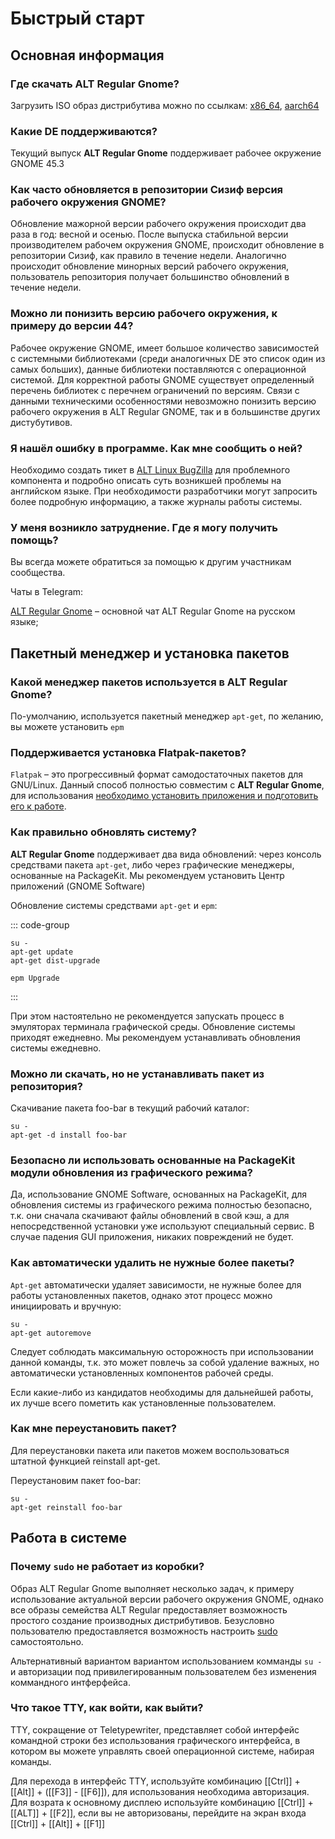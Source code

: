 # Быстрый старт

## Основная информация

### Где скачать ALT Regular Gnome?

Загрузить ISO образ дистрибутива можно по ссылкам: [x86_64](https://mirror.yandex.ru/altlinux-nightly/tested/regular-gnome-latest-x86_64.iso), [aarch64](http://nightly.altlinux.org/sisyphus-aarch64/tested/regular-gnome-latest-aarch64.iso) 

### Какие DE поддерживаются?

Текущий выпуск **ALT Regular Gnome** поддерживает рабочее окружение GNOME 45.3

### Как часто обновляется в репозитории Сизиф версия рабочего окружения GNOME?

Обновление мажорной версии рабочего окружения происходит два раза в год: весной и осенью. После выпуска стабильной версии производителем рабочем окружения GNOME, происходит обновление в репозитории Сизиф, как правило в течение недели. Аналогично происходит обновление минорных версий рабочего окружения, пользователь репозитория получает большинство обновлений в течение недели.

### Можно ли понизить версию рабочего окружения, к примеру до версии 44?

Рабочее окружение GNOME, имеет большое количество зависимостей с системными библиотеками (среди аналогичных DE это список один из самых больших), данные библиотеки поставляются с операционной системой. Для корректной работы GNOME существует определенный перечень библиотек с перечнем ограничений по версиям. Связи с данными техническими особенностями невозможно понизить версию рабочего окружения в ALT Regular GNOME, так и в большинстве других дистубутивов. 

### Я нашёл ошибку в программе. Как мне сообщить о ней?

Необходимо создать тикет в [ALT Linux BugZilla](https://bugzilla.altlinux.org) для проблемного компонента и подробно описать суть возникшей проблемы на английском языке.
При необходимости разработчики могут запросить более подробную информацию, а также журналы работы системы.

### У меня возникло затруднение. Где я могу получить помощь?

Вы всегда можете обратиться за помощью к другим участникам сообщества.

Чаты в Telegram:

[ALT Regular Gnome](https://t.me/alt_gnome_chat) – основной чат ALT Regular Gnome на русском языке;

## Пакетный менеджер и установка пакетов

### Какой менеджер пакетов используется в ALT Regular Gnome?

По-умолчанию, используется пакетный менеджер `apt-get`, по желанию, вы можете установить `epm`

### Поддерживается установка Flatpak-пакетов?

`Flatpak` – это прогрессивный формат самодостаточных пакетов для GNU/Linux. Данный способ полностью совместим с **ALT Regular Gnome**, для использования [необходимо установить приложения и подготовить его к работе](/flatpak).

### Как правильно обновлять систему?

**ALT Regular Gnome** поддерживает два вида обновлений: через консоль средствами пакета `apt-get`, либо через графические менеджеры, основанные на PackageKit. Мы рекомендуем установить Центр приложений (GNOME Software)

Обновление системы средствами `apt-get` и `epm`:

::: code-group

```shell[apt-get]
su -
apt-get update
apt-get dist-upgrade
```

```shell[epm]
epm Upgrade
```

:::

При этом настоятельно не рекомендуется запускать процесс в эмуляторах терминала графической среды. Обновление системы приходят ежедневно. Мы рекомендуем устанавливать обновления системы ежедневно.

### Можно ли скачать, но не устанавливать пакет из репозитория?

Скачивание пакета foo-bar в текущий рабочий каталог:

```shell
su -
apt-get -d install foo-bar
```

### Безопасно ли использовать основанные на PackageKit модули обновления из графического режима?

Да, использование GNOME Software, основанных на PackageKit, для обновления системы из графического режима полностью безопасно, т.к. они сначала скачивают файлы обновлений в свой кэш, а для непосредственной установки уже используют специальный сервис. В случае падения GUI приложения, никаких повреждений не будет.

### Как автоматически удалить не нужные более пакеты?

`Apt-get` автоматически удаляет зависимости, не нужные более для работы установленных пакетов, однако этот процесс можно инициировать и вручную:

```shell
su -
apt-get autoremove
```

Следует соблюдать максимальную осторожность при использовании данной команды, т.к. это может повлечь за собой удаление важных, но автоматически установленных компонентов рабочей среды.

Если какие-либо из кандидатов необходимы для дальнейшей работы, их лучше всего пометить как установленные пользователем.

### Как мне переустановить пакет?

Для переустановки пакета или пакетов можем воспользоваться штатной функцией reinstall apt-get.

Переустановим пакет foo-bar:

```shell
su -
apt-get reinstall foo-bar
```

## Работа в системе

### Почему `sudo` не работает из коробки?

Образ ALT Regular Gnome выполняет несколько задач, к примеру использование актуальной версии рабочего окружения GNOME, однако все образы семейства ALT Regular предоставляет возможность простого создание производных дистрибутивов. Безусловно пользователю предоставляется возможность настроить [sudo](/sudo) самостоятольно. 

Альтернативный вариантом вариантом использованием комманды `su -` и авторизации под привилегированным пользователем без изменения коммандного интферфейса.

### Что такое TTY, как войти, как выйти?

TTY, сокращение от Teletypewriter, представляет собой интерфейс командной строки без использования графического интерфейса, в котором вы можете управлять своей операционной системе, набирая команды.

Для перехода в интерфейс TTY, используйте комбинацию [[Ctrl]] + [[Alt]] + ([[F3]] - [[F6]]), для использования необходима авторизация. Для возрата к основному дисплею используйте комбинацию [[Ctrl]] + [[ALT]] + [[F2]], если вы не авторизованы, перейдите на экран входа [[Ctrl]] + [[Alt]] + [[F1]]